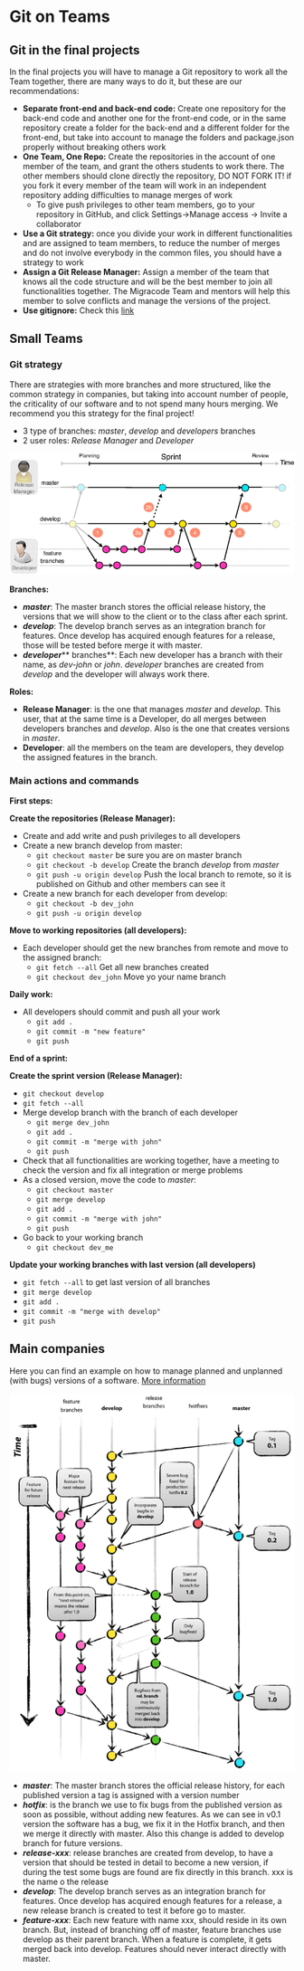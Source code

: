 # Git on Teams

## Git in the final projects

In the final projects you will have to manage a Git repository to work all the Team together, there are many ways to do it, but these are our recommendations:

* **Separate front-end and back-end code:** Create one repository for the back-end code and another one for the front-end code, or in the same repository create a folder for the back-end and a different folder for the front-end, but take into account to manage the folders and package.json properly without breaking others work
* **One Team, One Repo:** Create the repositories in the account of one member of the team, and grant the others students to work there. The other members should clone directly the repository, DO NOT FORK IT! if you fork it every member of the team will work in an independent repository adding difficulties to manage merges of work
  * To give push privileges to other team members, go to your repository in GitHub, and click Settings->Manage access -> Invite a collaborator
* **Use a Git strategy:** once you divide your work in different functionalities and are assigned to team members, to reduce the number of merges and do not involve everybody in the common files, you should have a strategy to work
* **Assign a Git Release Manager:** Assign a member of the team that knows all the code structure and will be the best member to join all functionalities together. The Migracode Team and mentors will help this member to solve conflicts and manage the versions of the project.
* **Use gitignore:** Check this [link](https://www.atlassian.com/git/tutorials/saving-changes/gitignore)

## Small Teams&#x20;

### Git strategy

There are strategies with more branches and more structured, like the common strategy in companies, but taking into account number of people, the criticality of our software and to not spend many hours merging. We recommend you this strategy for the final project!

* 3 type of branches: _master_, _develop_ and _developers_ branches
* 2 user roles: _Release Manager_ and _Developer_

![](<../.gitbook/assets/image (19).png>)

**Branches:**

* _**master**_: The master branch stores the official release history, the versions that we will show to the client or to the class after each sprint.
* _**develop**_: The develop branch serves as an integration branch for features. Once develop has acquired enough features for a release, those will be tested before merge it with master.
* _**developer**_** branches**: Each new developer has a branch with their name, as _dev-john_ or _john_. _developer_ branches are created from _develop_ and the developer will always work there.

**Roles:**

* **Release Manager**: is the one that manages _master_ and _develop_. This user, that at the same time is a Developer, do all merges between developers branches and _develop_. Also is the one that creates versions in _master_.
* **Developer**: all the members on the team are developers, they develop the assigned features in the branch.



### Main actions and commands

**First steps:**

**Create the repositories (Release Manager):**

* Create and add write and push privileges to all developers
* Create a new branch develop from master:
  * `git checkout master` be sure you are on master branch
  * `git checkout -b develop` Create the branch _develop_ from _master_
  * `git push -u origin develop` Push the local branch to remote, so it is published on Github and other members can see it
* Create a new branch for each developer from develop:
  * `git checkout -b dev_john`
  * `git push -u origin develop`

**Move to working repositories (all developers):**

* Each developer should get the new branches from remote and move to the assigned branch:
  * `git fetch --all` Get all new branches created
  * `git checkout dev_john` Move yo your name branch

**Daily work:**

* All developers should commit and push all your work
  * `git add .`
  * `git commit -m "new feature"`
  * `git push`

**End of a sprint:**

**Create the sprint version (Release Manager):**

* `git checkout develop`
* `git fetch --all`
* Merge develop branch with the branch of each developer
  * `git merge dev_john`
  * `git add .`
  * `git commit -m "merge with john"`
  * `git push`
* Check that all functionalities are working together, have a meeting to check the version and fix all integration or merge problems
* As a closed version, move the code to _master_:
  * `git checkout master`
  * `git merge develop`
  * `git add .`
  * `git commit -m "merge with john"`
  * `git push`
* Go back to your working branch
  * `git checkout dev_me`

**Update your working branches with last version (all developers)**

* `git fetch --all` to get last version of all branches
* `git merge develop`
* `git add .`
* `git commit -m "merge with develop"`
* `git push`

## Main companies

Here you can find an example on how to manage planned and unplanned (with bugs) versions of a software. [More information](https://nvie.com/posts/a-successful-git-branching-model/)

![](<../.gitbook/assets/image (176).png>)

* _**master**_: The master branch stores the official release history, for each published version a tag is assigned with a version number
* _**hotfix**_: is the branch we use to fix bugs from the published version as soon as possible, without adding new features. As we can see in v0.1 version the software has a bug, we fix it in the Hotfix branch, and then we merge it directly with master. Also this change is added to develop branch for future versions.
* _**release-xxx**_: release branches are created from develop, to have a version that should be tested in detail to become a new version, if during the test some bugs are found are fix directly in this branch. xxx is the name o the release
* _**develop**_: The develop branch serves as an integration branch for features. Once develop has acquired enough features for a release, a new release branch is created to test it before go to master.
* _**feature-xxx**_: Each new feature with name xxx, should reside in its own branch. But, instead of branching off of master, feature branches use develop as their parent branch. When a feature is complete, it gets merged back into develop. Features should never interact directly with master.
